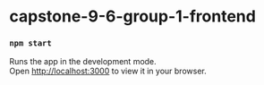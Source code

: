 # capstone-9-6-group-1-frontend

### `npm start`

Runs the app in the development mode.\
Open [http://localhost:3000](http://localhost:3000) to view it in your browser.